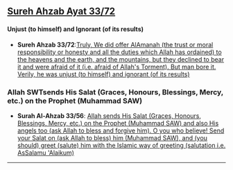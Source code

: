 ## [Sureh Ahzab Ayat 33/72](https://www.youtube.com/results?search_query=surah+al+ahzab+%2B+sahil+adeem)

#### Unjust (to himself) and Ignorant (of its results)
* __Sureh Ahzab 33/72__:[Truly, We did offer AlAmanah (the trust or moral responsibility or honesty and all the duties which Allah has ordained) to the heavens and the earth, and the mountains, but they declined to bear it and were afraid of it (i.e. afraid of Allah's Torment). But man bore it. Verily, he was unjust (to himself) and ignorant (of its results)](https://quranwbw.com/33#72)

### Allah SWTsends His Salat (Graces, Honours, Blessings, Mercy, etc.) on the Prophet (Muhammad SAW)
* __Surah Al-Ahzab 33/56__: [Allah sends His Salat (Graces, Honours, Blessings, Mercy, etc.) on the Prophet (Muhammad SAW) and also His angels too (ask Allah to bless and forgive him). O you who believe! Send your Salat on (ask Allah to bless) him (Muhammad SAW), and (you should) greet (salute) him with the Islamic way of greeting (salutation i.e. AsSalamu 'Alaikum)](https://quranwbw.com/33#56)

***

